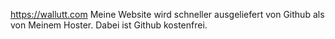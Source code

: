 https://wallutt.com
Meine Website wird schneller ausgeliefert von Github als von Meinem Hoster. 
Dabei ist Github kostenfrei.
